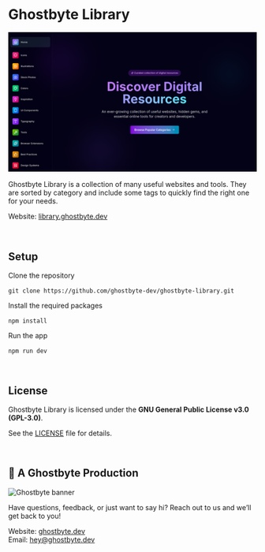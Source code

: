 # Ghostbyte Library

![Screenshot of the landing page of Ghostbyte Library](https://github.com/ghostbyte-dev/ghostbyte-library/blob/5b515d55a66fe56c976e8a01182c8e132e6f86dd/assets/ghostbyte_library.png)

Ghostbyte Library is a collection of many useful websites and tools. They are sorted by category and include some tags to quickly find the right one for your needs.

Website: [library.ghostbyte.dev](https://library.ghostbyte.dev)

<br>

## Setup

Clone the repository

```
git clone https://github.com/ghostbyte-dev/ghostbyte-library.git
```

Install the required packages

```
npm install
```

Run the app

```
npm run dev
```

<br>

## License

Ghostbyte Library is licensed under the **GNU General Public License v3.0 (GPL-3.0)**.

See the [LICENSE](./LICENSE.md) file for details.

<br>

## 👻 A Ghostbyte Production

![Ghostbyte banner](https://github.com/ghostbyte-dev/ghostbyte-website/blob/53ed21675d8306f4c6885ae0653b2805ee5b2e06/assets/ghostbyte_banner.png)

Have questions, feedback, or just want to say hi? Reach out to us and we’ll get back to you!

Website: [ghostbyte.dev](https://ghostbyte.dev)  
Email: [hey@ghostbyte.dev](mailto:hey@ghostbyte.dev)
